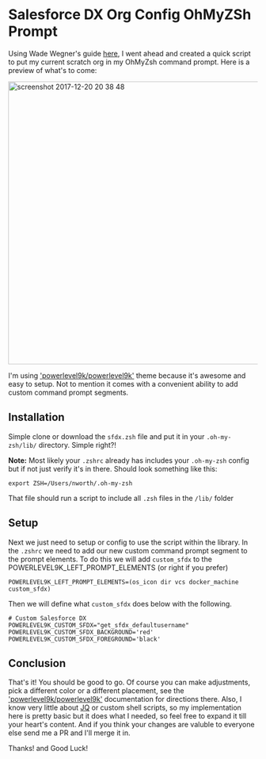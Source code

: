 # Salesforce DX Org Config OhMyZSh Prompt

Using Wade Wegner's guide <a href="http://www.wadewegner.com/2017/04/show-the-salesforce-dx-org-config-in-your-bash-profile/">here</a>, I went ahead and created a quick script to put my current scratch org in my OhMyZsh command prompt. Here is a preview of what's to come:

<img width="570" alt="screenshot 2017-12-20 20 38 48" src="https://user-images.githubusercontent.com/1228550/34242001-72af63b6-e5d6-11e7-90d7-9080054f91b4.png">

I'm using <a href="https://github.com/bhilburn/powerlevel9k">'powerlevel9k/powerlevel9k'</a> theme because it's awesome and easy to setup. Not to mention it comes with a convenient ability to add custom command prompt segments.

## Installation
Simple clone or download the `sfdx.zsh` file and put it in your `.oh-my-zsh/lib/` directory. Simple right?!

**Note:**
Most likely your `.zshrc` already has includes your `.oh-my-zsh` config but if not just verify it's in there. Should look something like this:

`export ZSH=/Users/nworth/.oh-my-zsh`

That file should run a script to include all `.zsh` files in the `/lib/` folder 

## Setup
Next we just need to setup or config to use the script within the library. In the `.zshrc` we need to add our new custom command prompt segment to the prompt elements. To do this we will add `custom_sfdx` to the POWERLEVEL9K_LEFT_PROMPT_ELEMENTS (or right if you prefer)

`POWERLEVEL9K_LEFT_PROMPT_ELEMENTS=(os_icon dir vcs docker_machine custom_sfdx)`

Then we will define what `custom_sfdx` does below with the following.

```
# Custom Salesforce DX
POWERLEVEL9K_CUSTOM_SFDX="get_sfdx_defaultusername"
POWERLEVEL9K_CUSTOM_SFDX_BACKGROUND='red'
POWERLEVEL9K_CUSTOM_SFDX_FOREGROUND='black'
```

## Conclusion
That's it! You should be good to go. Of course you can make adjustments, pick a different color or a different placement, see the <a href="https://github.com/bhilburn/powerlevel9k">'powerlevel9k/powerlevel9k'</a> documentation for directions there. Also, I know very little about <a href="https://stedolan.github.io/jq/">JQ</a> or custom shell scripts, so my implementation here is pretty basic but it does what I needed, so feel free to expand it till your heart's content. And if you think your changes are valuble to everyone else send me a PR and I'll merge it in.

Thanks! and Good Luck!
